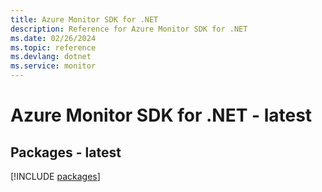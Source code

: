 ```yaml
---
title: Azure Monitor SDK for .NET
description: Reference for Azure Monitor SDK for .NET
ms.date: 02/26/2024
ms.topic: reference
ms.devlang: dotnet
ms.service: monitor
---
```

# Azure Monitor SDK for .NET - latest
## Packages - latest
[!INCLUDE [packages](monitor-index.md)]